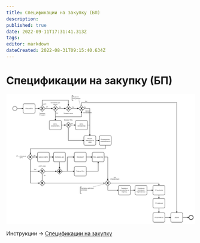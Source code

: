 ```yaml
---
title: Спецификации на закупку (БП)
description: 
published: true
date: 2022-09-11T17:31:41.313Z
tags: 
editor: markdown
dateCreated: 2022-08-31T09:15:40.634Z
---
```


# Спецификации на закупку (БП)

![](<../../assets/image (498).png>)

Инструкции -> [Спецификации на закупку](../../upravlenie-zakupkami/specifikaciya/)
